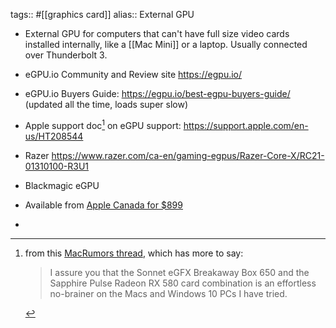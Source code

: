 tags:: #[[graphics card]]
alias:: External GPU

- External GPU for computers that can't have full size video cards installed internally, like a [[Mac Mini]] or a laptop. Usually connected over Thunderbolt 3.

- eGPU.io Community and Review site https://egpu.io/
- eGPU.io Buyers Guide: https://egpu.io/best-egpu-buyers-guide/ (updated all the time, loads super slow)
- Apple support doc[^macrumors] on eGPU support: https://support.apple.com/en-us/HT208544 
- Razer https://www.razer.com/ca-en/gaming-egpus/Razer-Core-X/RC21-01310100-R3U1
- Blackmagic eGPU
- Available from [Apple Canada for $899](https://www.apple.com/ca/shop/product/HM8Y2VC/A/blackmagic-egpu)

- [^macrumors]: from this [MacRumors thread](https://forums.macrumors.com/threads/best-egpu-for-mac-mini-2020.2253096/), which has more to say: <blockquote>I assure you that the Sonnet eGFX Breakaway Box 650 and the Sapphire Pulse Radeon RX 580 card combination is an effortless no-brainer on the Macs and Windows 10 PCs I have tried.</blockquote>
